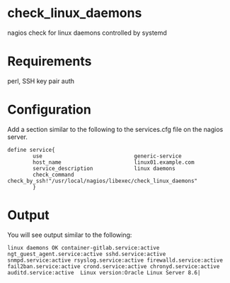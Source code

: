 # check_linux_daemons
nagios check for linux daemons controlled by systemd

# Requirements
perl, SSH key pair auth

# Configuration
Add a section similar to the following to the services.cfg file on the nagios server.
```
define service{
        use                             generic-service
        host_name                       linux01.example.com
        service_description             linux daemons
        check_command                   check_by_ssh!"/usr/local/nagios/libexec/check_linux_daemons"
        }
```

# Output
You will see output similar to the following:
```
linux daemons OK container-gitlab.service:active ngt_guest_agent.service:active sshd.service:active snmpd.service:active rsyslog.service:active firewalld.service:active fail2ban.service:active crond.service:active chronyd.service:active auditd.service:active  Linux version:Oracle Linux Server 8.6|
```
